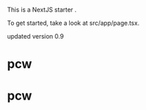 # 

This is a NextJS starter .

To get started, take a look at src/app/page.tsx.


updated version 0.9
# pcw
# pcw
